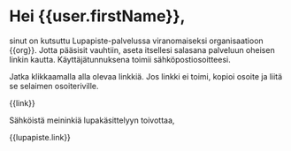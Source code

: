 # Hei {{user.firstName}},

sinut on kutsuttu Lupapiste-palvelussa viranomaiseksi organisaatioon
{{org}}. Jotta pääsisit vauhtiin, aseta itsellesi salasana palveluun
oheisen linkin kautta. Käyttäjätunnuksena toimii sähköpostiosoitteesi.

Jatka klikkaamalla alla olevaa linkkiä. Jos linkki ei toimi, kopioi
osoite ja liitä se selaimen osoiteriville.

{{link}}

Sähköistä meininkiä lupakäsittelyyn toivottaa,

{{lupapiste.link}}
